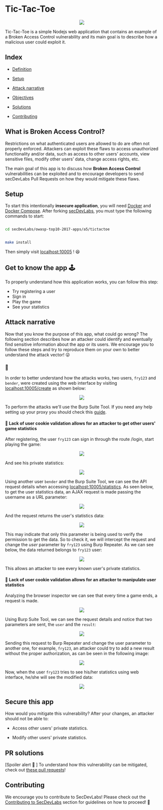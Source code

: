 
# Tic-Tac-Toe

  

<p  align="center">

<img  src="images/a5-banner.png"/>

</p>

  

Tic-Tac-Toe is a simple Nodejs web application that contains an example of a Broken Access Control vulnerability and its main goal is to describe how a malicious user could exploit it.

  

## Index

  

-  [Definition](#what-is-broken-access-control)

-  [Setup](#setup)

-  [Attack narrative](#attack-narrative)

-  [Objectives](#secure-this-app)

-  [Solutions](#pr-solutions)

-  [Contributing](#contributing)

  

## What is Broken Access Control?

  

Restrictions on what authenticated users are allowed to do are often not properly enforced. Attackers can exploit these flaws to access unauthorized functionality and/or data, such as access to other users' accounts, view sensitive files, modify other users’ data, change access rights, etc.

  

The main goal of this app is to discuss how **Broken Access Control** vulnerabilities can be exploited and to encourage developers to send secDevLabs Pull Requests on how they would mitigate these flaws.

  

## Setup

  

To start this intentionally **insecure application**, you will need [Docker][Docker Install] and [Docker Compose][Docker Compose Install]. After forking [secDevLabs](https://github.com/globocom/secDevLabs), you must type the following commands to start:

  

```sh

cd secDevLabs/owasp-top10-2017-apps/a5/tictactoe

```

  

```sh

make install

```

  

Then simply visit [localhost:10005][App] ! 😆

  

## Get to know the app 🕹

  

To properly understand how this application works, you can follow this step:

  

- Try registering a user
- Sign in
- Play the game 
- See your statistics

  

## Attack narrative

  

Now that you know the purpose of this app, what could go wrong? The following section describes how an attacker could identify and eventually find sensitive information about the app or its users. We encourage you to follow these steps and try to reproduce them on your own to better understand the attack vector! 😜

  

### 👀

  

In order to better understand how the attacks works, two users, `fry123` and `bender`, were created using the web interface by visiting [localhost:10005/create](localhost:10005/create) as shown below:

  
  

<p  align="center">

<img  src="images/attack0.png"/>

</p>


To perform the attacks we'll use the Burp Suite Tool. If you need any help setting up your proxy you should check this [guide](https://support.portswigger.net/customer/portal/articles/1783066-configuring-firefox-to-work-with-burp).



#### 👀 Lack of user cookie validation allows for an attacker to get other users' game statistics

  
  

After registering, the user `fry123` can sign in through the route /login, start playing the game:

  
  

<p  align="center">

<img  src="images/attack1.png"/>

</p>

  

And see his private statistics:

  
<p  align="center">

<img  src="images/attack2.png"/>

</p>

  

Using another user `bender` and the Burp Suite Tool, we can see the API request details when accessing [localhost:10005/statistics](localhost:10005/statistics). As seen below, to get the user statistics data, an AJAX request is made passing the username as a URL parameter:

  

<p  align="center">

<img  src="images/attack3.png"/>

</p>


And the request returns the user's statistics data:

<p  align="center">

<img  src="images/attack4.png"/>

</p>

  

This may indicate that only this parameter is being used to verify the permission to get the data. So to check it, we will intercept the request and change the _user_ parameter by `fry123` using Burp Repeater. As we can see below, the data returned belongs to `fry123` user:

  

<p  align="center">

<img  src="images/attack5.png"/>

</p>

  

This allows an attacker to see every known user's private statistics.

  

#### 👀 Lack of user cookie validation allows for an attacker to manipulate user statistics

  
Analyzing the browser inspector we can see that every time a game ends, a request is made.

  

<p  align="center">

<img  src="images/attack6.png"/>

</p>

  

Using Burp Suite Tool, we can see the request details and notice that two parameters are sent, the `user` and the `result`:

  

<p  align="center">

<img  src="images/attack7.png"/>

</p>

  

Sending this request to Burp Repeater and change the user parameter to another one, for example, `fry123`, an attacker could try to add a new result without the proper authorization, as can be seen in the following image:

  

<p  align="center">

<img  src="images/attack8.png"/>

</p>

  

Now, when the user `fry123` tries to see his/her statistics using web interface, he/she will see the modified data:

  

<p  align="center">

<img  src="images/attack9.png"/>

</p>

  
  
  

## Secure this app

  

How would you mitigate this vulnerability? After your changes, an attacker should not be able to:

  

* Access other users' private statistics.

* Modify other users' private statistics.

  
  

## PR solutions

  

[Spoiler alert 🚨 ] To understand how this vulnerability can be mitigated, check out [these pull requests](https://github.com/globocom/secDevLabs/pulls?utf8=%E2%9C%93&q=is%3Apr+label%3A%22mitigation+solution+%F0%9F%94%92%22+label%3A%22Tic-Tac-Toe%22+)!

  

## Contributing

  

We encourage you to contribute to SecDevLabs! Please check out the [Contributing to SecDevLabs](../../../docs/CONTRIBUTING.md) section for guidelines on how to proceed! 🎉

  

[Docker Install]: https://docs.docker.com/install/

[Docker Compose Install]: https://docs.docker.com/compose/install/

[App]: http://localhost:10005

[secDevLabs]: https://github.com/globocom/secDevLabs

[2]:https://github.com/globocom/secDevLabs/tree/master/owasp-top10-2017-apps/a5/tictactoe